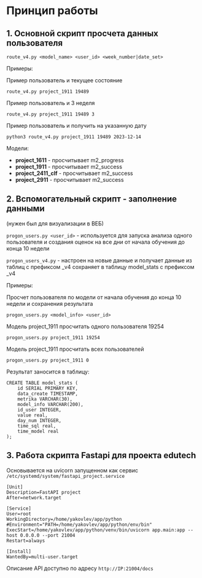 # Принцип работы

## 1. Основной скрипт просчета данных пользователя

```route_v4.py <model_name> <user_id> <week_number|date_set>```

Примеры:

Пример пользователь и текущее состояние

```route_v4.py project_1911 19489```

Пример пользователь и 3 неделя

```route_v4.py project_1911 19489 3```

Пример пользователь и получить на указанную дату

```python3 route_v4.py project_1911 19489 2023-12-14```

Модели:

* **project_1611** - просчитывает m2_progress
* **project_1911** - просчитывает m2_success
* **project_2411_clf** - просчитывает m2_success
* **project_2911** - просчитывает m2_success

## 2. Вспомогательный скрипт - заполнение данными

(нужен был для визуализации в ВЕБ)

```progon_users.py <user_id>``` - используется для запуска анализа одного пользователя и создания оценок на все дни от начала обучения до конца 10 недели

```progon_users_v4.py``` - настроен на новые данные и получает данные из таблиц с префиксом _v4 сохраняет в таблицу model_stats  с префиксом _v4

Примеры:

Просчет пользователя по модели от начала обучения до конца 10 недели и сохранения результата

```progon_users.py <model_info> <user_id>```

Модель project_1911 просчитать одного пользователя 19254

```progon_users.py project_1911 19254```

Модель project_1911 просчитать всех пользователей

```progon_users.py project_1911 0```

Результат заносится в таблицу:

```
CREATE TABLE model_stats (
    id SERIAL PRIMARY KEY,
    data_create TIMESTAMP,
    metrika VARCHAR(30),
    model_info VARCHAR(200),
    id_user INTEGER,
    value real,
    day_num INTEGER,
    time_sql real,
    time_model real
);
```

## 3. Работа скрипта Fastapi для проекта edutech

Основывается на uvicorn запущенном как сервис
```/etc/systemd/system/fastapi_project.service```

```
[Unit]
Description=FastAPI project
After=network.target

[Service]
User=root
WorkingDirectory=/home/yakovlev/app/python
#Environment="PATH=/home/yakovlev/app/python/env/bin"
ExecStart=/home/yakovlev/app/python/venv/bin/uvicorn app.main:app --host 0.0.0.0 --port 21004
Restart=always

[Install]
WantedBy=multi-user.target
```

Описание API доступно по адресу ```http://IP:21004/docs```
